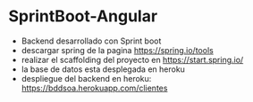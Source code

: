 # SprintBoot-Angular

- Backend desarrollado con Sprint boot 
- descargar spring de la pagina https://spring.io/tools 
- realizar el scaffolding del proyecto en https://start.spring.io/ 
- la base de datos esta desplegada en heroku 
- despliegue del backend en heroku:
https://bddsoa.herokuapp.com/clientes

